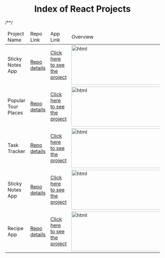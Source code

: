 <p align="center"> 
  
<h1 align="center">Index of React Projects</h1>

</p>

<table>
    <thead>
        <tr>
            <td>Project Name</td>
            <td>Repo Link</td>
            <td>App Link</td>
            <td>Overview</td>
        </tr>
    </thead>
    <tbody> 
        <tr>
            <td>Sticky Notes App</td>
            <td><a href="https://github.com/NurKevser/Sticky-Note-App" target="_blank">Repo details</a></td>
            <td><a href="https://sticky-note-app-kevser.herokuapp.com" target="_blank">Click here to see the project</a></td>
            <td><img style="width:500px;" src="" alt="html" height=130></td> 
        </tr>
        /*<tr>
            <td>Popular Tour Places</td>
            <td><a href="https://github.com/hasan-furkan/popular-tour-places" target="_blank">Repo details</a></td>
            <td><a href="https://hasan-furkan.github.io/popular-tour-places/" target="_blank">Click here to see the project</a></td>
            <td><img style="width:500px;" src="./images/tour-places.png" alt="html" height=130></td> 
        </tr>
       <tr>
            <td>Task Tracker</td>
            <td><a href="https://github.com/hasan-furkan/task-tracker" target="_blank">Repo details</a></td>
            <td><a href="https://to-do-list-hasan.herokuapp.com/" target="_blank">Click here to see the project</a></td>
            <td><img style="width:500px;" src="./images/task-tracker.png" alt="html" height=130></td> 
        </tr>
       <tr>
            <td>Sticky Notes App</td>
            <td><a href="https://github.com/hasan-furkan/sticky-notes-app" target="_blank">Repo details</a></td>
            <td><a href="https://hasans-sticky-notes-app.herokuapp.com/" target="_blank">Click here to see the project</a></td>
            <td><img style="width:500px;" src="./images/sticky-notes.png" alt="html" height=130></td> 
        </tr>
       <tr>
            <td>Recipe App</td>
            <td><a href="https://github.com/hasan-furkan/recipe-app" target="_blank">Repo details</a></td>
            <td><a href="https://recipe-app-hasan.herokuapp.com/" target="_blank">Click here to see the project</a></td>
            <td><img style="width:500px;" src="./images/recipe-app.png" alt="html" height=130></td> 
        </tr>*/
</tbody>
</table>

